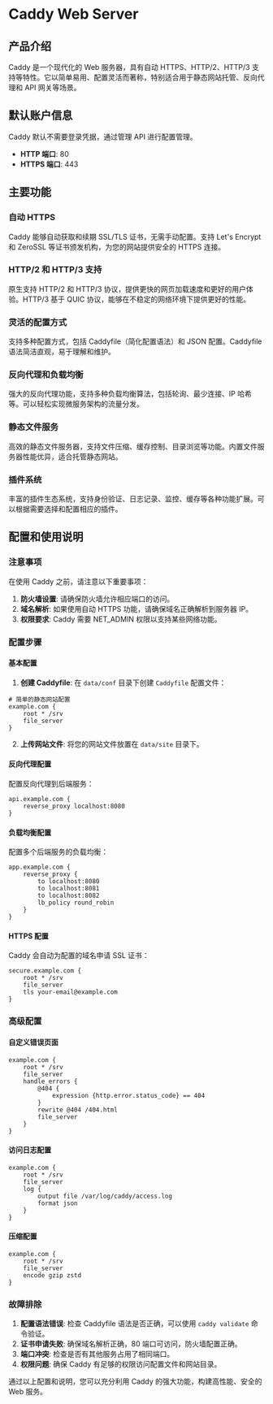 # Caddy Web Server

## 产品介绍

Caddy 是一个现代化的 Web 服务器，具有自动 HTTPS、HTTP/2、HTTP/3 支持等特性。它以简单易用、配置灵活而著称，特别适合用于静态网站托管、反向代理和 API 网关等场景。

## 默认账户信息

Caddy 默认不需要登录凭据，通过管理 API 进行配置管理。

- **HTTP 端口**: 80
- **HTTPS 端口**: 443

## 主要功能

### 自动 HTTPS
Caddy 能够自动获取和续期 SSL/TLS 证书，无需手动配置。支持 Let's Encrypt 和 ZeroSSL 等证书颁发机构，为您的网站提供安全的 HTTPS 连接。

### HTTP/2 和 HTTP/3 支持
原生支持 HTTP/2 和 HTTP/3 协议，提供更快的网页加载速度和更好的用户体验。HTTP/3 基于 QUIC 协议，能够在不稳定的网络环境下提供更好的性能。

### 灵活的配置方式
支持多种配置方式，包括 Caddyfile（简化配置语法）和 JSON 配置。Caddyfile 语法简洁直观，易于理解和维护。

### 反向代理和负载均衡
强大的反向代理功能，支持多种负载均衡算法，包括轮询、最少连接、IP 哈希等。可以轻松实现微服务架构的流量分发。

### 静态文件服务
高效的静态文件服务器，支持文件压缩、缓存控制、目录浏览等功能。内置文件服务器性能优异，适合托管静态网站。

### 插件系统
丰富的插件生态系统，支持身份验证、日志记录、监控、缓存等各种功能扩展。可以根据需要选择和配置相应的插件。

## 配置和使用说明

### 注意事项

在使用 Caddy 之前，请注意以下重要事项：

1. **防火墙设置**: 请确保防火墙允许相应端口的访问。
2. **域名解析**: 如果使用自动 HTTPS 功能，请确保域名正确解析到服务器 IP。
3. **权限要求**: Caddy 需要 NET_ADMIN 权限以支持某些网络功能。

### 配置步骤

#### 基本配置

1. **创建 Caddyfile**: 在 `data/conf` 目录下创建 `Caddyfile` 配置文件：

```
# 简单的静态网站配置
example.com {
    root * /srv
    file_server
}
```

2. **上传网站文件**: 将您的网站文件放置在 `data/site` 目录下。

#### 反向代理配置

配置反向代理到后端服务：

```
api.example.com {
    reverse_proxy localhost:8080
}
```

#### 负载均衡配置

配置多个后端服务的负载均衡：

```
app.example.com {
    reverse_proxy {
        to localhost:8080
        to localhost:8081
        to localhost:8082
        lb_policy round_robin
    }
}
```

#### HTTPS 配置

Caddy 会自动为配置的域名申请 SSL 证书：

```
secure.example.com {
    root * /srv
    file_server
    tls your-email@example.com
}
```

### 高级配置

#### 自定义错误页面

```
example.com {
    root * /srv
    file_server
    handle_errors {
        @404 {
            expression {http.error.status_code} == 404
        }
        rewrite @404 /404.html
        file_server
    }
}
```

#### 访问日志配置

```
example.com {
    root * /srv
    file_server
    log {
        output file /var/log/caddy/access.log
        format json
    }
}
```

#### 压缩配置

```
example.com {
    root * /srv
    file_server
    encode gzip zstd
}
```

### 故障排除

1. **配置语法错误**: 检查 Caddyfile 语法是否正确，可以使用 `caddy validate` 命令验证。
2. **证书申请失败**: 确保域名解析正确，80 端口可访问，防火墙配置正确。
3. **端口冲突**: 检查是否有其他服务占用了相同端口。
4. **权限问题**: 确保 Caddy 有足够的权限访问配置文件和网站目录。

通过以上配置和说明，您可以充分利用 Caddy 的强大功能，构建高性能、安全的 Web 服务。
